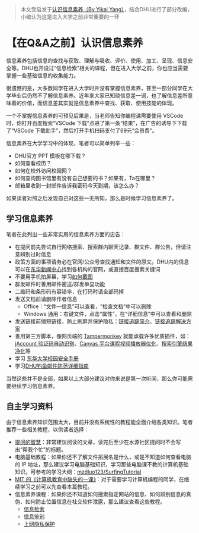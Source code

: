 > 本文受启发于[认识信息素养（By Yikai Yang）](https://survivesjtu.gitbook.io/survivesjtumanual/li-zhi-pian/ren-shi-xin-xi-su-yang)，结合DHU进行了部分改编，小编认为这是进入大学之前非常重要的一环

# 【在Q&A之前】认识信息素养

信息素养包括信息的查找与获取、理解与吸收、评价、使用、加工、呈现、信息安全等。DHU也开设过“信息检索”相关的课程，但在进入大学之前，你也应当需要掌握一些基础信息的收集能力。

很遗憾的是，大多数同学在进入大学时并没有掌握信息素养，甚至一部分同学在大学毕业后仍然不了解信息素养。近年来大家已知晓信息差一词，也了解信息差所意味着的价值，而信息差其实就是信息素养中查找、获取、使用技能的体现。

一个不掌握信息素养的可预见后果是，当老师告知你编程课需要使用 VSCode 时，你打开百度搜索“VSCode 下载”点进了第一条“结果”，在广告的诱导下下载了“VSCode 下载助手”，然后打开手机扫码支付了69元“会员费”。

信息素养在大学学习中的体现，笔者可以简单列举一些：

* DHU官方 PPT 模板在哪下载？
* 如何查看校历？
* 如何在校外访问校园网？
* 如何查询图书馆里有没有自己想要的书？如果有，Ta在哪里？
* 邮箱里收到一封邮件告诉我密码今天到期，该怎么办？

如果读者对照之后发现自己对这些一无所知，那么是时候学习信息素养了。

## 学习信息素养

笔者在此列出一些非常实用的信息素养方面的忠告：

* 在提问前先尝试自行网络搜索、搜索群内聊天记录、群文件、群公告，但请注意辨别过时信息
* 政策方面的事项请务必在官网/公众号查找通知和文件的原文。DHU内的信息可以在[东华新闻中心](https://news.dhu.edu.cn/)找到各机构的官网，或直接百度搜索关键词
* 不要用手机拍屏幕，学习[如何截图](https://www.sohu.com/a/607324881_121271152)
* 群发邮件时善用邮件密送/群发单显功能
* 二维码和条形码有容错率，在打码时请全部码掉
* 发送文档前请删除作者信息
  * Office：“文件—信息”可以查看，“检查文档”中可以删除
  * Windows 通用：右键文件，点击“属性”，在“详细信息”中可以查看和删除
* 发送链接前缩短链接，防止刷屏并保护隐私：[链接追踪简介](https://blog.douchi.space/url-sanitizer/)、[链接追踪解决方案](https://bgm.tv/group/topic/363349)
* 善用第三方脚本，像网页端的 [Tampermonkey](https://www.tampermonkey.net/) 就能承载许多优质插件，如：[jAccount 验证码自动识别](https://greasyfork.org/zh-CN/scripts/432645)、[Canvas 平台课程视频播放器优化](https://greasyfork.org/zh-CN/scripts/432918)、[搜索引擎结果净化](https://greasyfork.org/zh-CN/scripts/14178)等
* 学习 [东华大学校园安全手册](https://bwc.dhu.edu.cn/2014/0603/c2583a18391/page.htm)
* 学习[DHU钓鱼邮件防范详细指南](https://mp.weixin.qq.com/s?__biz=MzA4MzA4MDc5Mg==&mid=2652372621&idx=1&sn=729b92ed26176288e39de07bba6dd6f6&chksm=8418bdbab36f34acb25f9c22c77ad16864c39f3f78d1a971f7983da5229526cfd4adea883629&scene=27)

当然这些并不是全部，如果以上大部分建议对你来说是第一次听闻，那么你可能需要继续学习信息素养。

## 自主学习资料

由于信息素养知识范围太大，目前并没有系统性的教程能全面介绍各类知识。笔者推荐一些相关教程，以供读者选择：

* [提问的智慧](https://github.com/ryanhanwu/How-To-Ask-Questions-The-Smart-Way/blob/main/README-zh_CN.md)：非常建议阅读的文章，读完后至少在水源社区提问时不会写出“帮我个忙”的标题。
* 电脑基础教程：如果你还不了解文件拓展名是什么，或是不知道如何查看电脑的 IP 地址，那么建议学习电脑基础知识，学习那些电脑课不教的计算机基础知识。可参考的学习大纲：[mzdluo123/SurfingTutorial](https://github.com/mzdluo123/SurfingTutorial)
* [MIT 的《计算机教育中缺失的一课》](https://missing-semester-cn.github.io/)：对于需要学习计算机编程的同学，在继续学习之前可以先查看本篇教程。
* 信息素养课程：如果你还不知道如何搜索指定网站的信息、如何辨别信息的真伪、如何防止位置信息在社交软件泄露，那么建议查看这些教程。
  * [信息检索](https://www.icourse163.org/course/WHU-29001)
  * [信息鉴别](https://zhuanlan.zhihu.com/p/570534448)
  * [上网隐私保护](https://www.bilibili.com/video/BV17p4y1Y7BB/)
